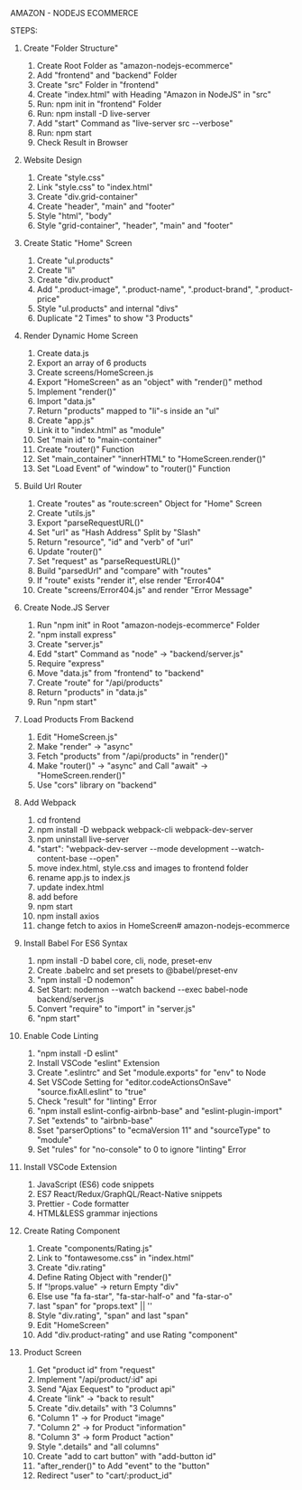 AMAZON - NODEJS ECOMMERCE

STEPS:

1. Create "Folder Structure"

   1. Create Root Folder as "amazon-nodejs-ecommerce"
   2. Add "frontend" and "backend" Folder
   3. Create "src" Folder in "frontend"
   4. Create "index.html" with Heading "Amazon in NodeJS" in "src"
   5. Run: npm init in "frontend" Folder
   6. Run: npm install -D live-server
   7. Add "start" Command as "live-server src --verbose"
   8. Run: npm start
   9. Check Result in Browser

2. Website Design

   1. Create "style.css"
   2. Link "style.css" to "index.html"
   3. Create "div.grid-container"
   4. Create "header", "main" and "footer"
   5. Style "html", "body"
   6. Style "grid-container", "header", "main" and "footer"

3. Create Static "Home" Screen

   1. Create "ul.products"
   2. Create "li"
   3. Create "div.product"
   4. Add ".product-image", ".product-name", ".product-brand", ".product-price"
   5. Style "ul.products" and internal "divs"
   6. Duplicate "2 Times" to show "3 Products"

4. Render Dynamic Home Screen

   1. Create data.js
   2. Export an array of 6 products
   3. Create screens/HomeScreen.js
   4. Export "HomeScreen" as an "object" with "render()" method
   5. Implement "render()"
   6. Import "data.js"
   7. Return "products" mapped to "li"-s inside an "ul"
   8. Create "app.js"
   9. Link it to "index.html" as "module"
   10. Set "main id" to "main-container"
   11. Create "router()" Function
   12. Set "main_container" "innerHTML" to "HomeScreen.render()"
   13. Set "Load Event" of "window" to "router()" Function

5. Build Url Router

   1. Create "routes" as "route:screen" Object for "Home" Screen
   2. Create "utils.js"
   3. Export "parseRequestURL()"
   4. Set "url" as "Hash Address" Split by "Slash"
   5. Return "resource", "id" and "verb" of "url"
   6. Update "router()"
   7. Set "request" as "parseRequestURL()"
   8. Build "parsedUrl" and "compare" with "routes"
   9. If "route" exists "render it", else render "Error404"
   10. Create "screens/Error404.js" and render "Error Message"

6. Create Node.JS Server

   1. Run "npm init" in Root "amazon-nodejs-ecommerce" Folder
   2. "npm install express"
   3. Create "server.js"
   4. Edd "start" Command as "node" → "backend/server.js"
   5. Require "express"
   6. Move "data.js" from "frontend" to "backend"
   7. Create "route" for "/api/products"
   8. Return "products" in "data.js"
   9. Run "npm start"

7. Load Products From Backend

   1. Edit "HomeScreen.js"
   2. Make "render" → "async"
   3. Fetch "products" from "/api/products" in "render()"
   4. Make "router()" → "async" and Call "await" → "HomeScreen.render()"
   5. Use "cors" library on "backend"

8. Add Webpack

   1. cd frontend
   2. npm install -D webpack webpack-cli webpack-dev-server
   3. npm uninstall live-server
   4. "start": "webpack-dev-server --mode development --watch-content-base --open"
   5. move index.html, style.css and images to frontend folder
   6. rename app.js to index.js
   7. update index.html
   8. add <script src="main.js"></script> before </body>
   9. npm start
   10. npm install axios
   11. change fetch to axios in HomeScreen# amazon-nodejs-ecommerce

9. Install Babel For ES6 Syntax

   1. npm install -D babel core, cli, node, preset-env
   2. Create .babelrc and set presets to @babel/preset-env
   3. "npm install -D nodemon"
   4. Set Start: nodemon --watch backend --exec babel-node backend/server.js
   5. Convert "require" to "import" in "server.js"
   6. "npm start"

10. Enable Code Linting

    1. "npm install -D eslint"
    2. Install VSCode "eslint" Extension
    3. Create ".eslintrc" and Set "module.exports" for "env" to Node
    4. Set VSCode Setting for "editor.codeActionsOnSave" "source.fixAll.eslint" to "true"
    5. Check "result" for "linting" Error
    6. "npm install eslint-config-airbnb-base" and "eslint-plugin-import"
    7. Set "extends" to "airbnb-base"
    8. Sset "parserOptions" to "ecmaVersion 11" and "sourceType" to "module"
    9. Set "rules" for "no-console" to 0 to ignore "linting" Error

11. Install VSCode Extension

    1. JavaScript (ES6) code snippets
    2. ES7 React/Redux/GraphQL/React-Native snippets
    3. Prettier - Code formatter
    4. HTML&LESS grammar injections

12. Create Rating Component

    1. Create "components/Rating.js"
    2. Link to "fontawesome.css" in "index.html"
    3. Create "div.rating"
    4. Define Rating Object with "render()"
    5. If "!props.value" → return Empty "div"
    6. Else use "fa fa-star", "fa-star-half-o" and "fa-star-o"
    7. last "span" for "props.text" || ''
    8. Style "div.rating", "span" and last "span"
    9. Edit "HomeScreen"
    10. Add "div.product-rating" and use Rating "component"

13. Product Screen
    1. Get "product id" from "request"
    2. Implement "/api/product/:id" api
    3. Send "Ajax Eequest" to "product api"
    4. Create "link" → "back to result"
    5. Create "div.details" with "3 Columns"
    6. "Column 1" → for Product "image"
    7. "Column 2" → for Product "information"
    8. "Column 3" → form Product "action"
    9. Style ".details" and "all columns"
    10. Create "add to cart button" with "add-button id"
    11. "after_render()" to Add "event" to the "button"
    12. Redirect "user" to "cart/:product_id"

